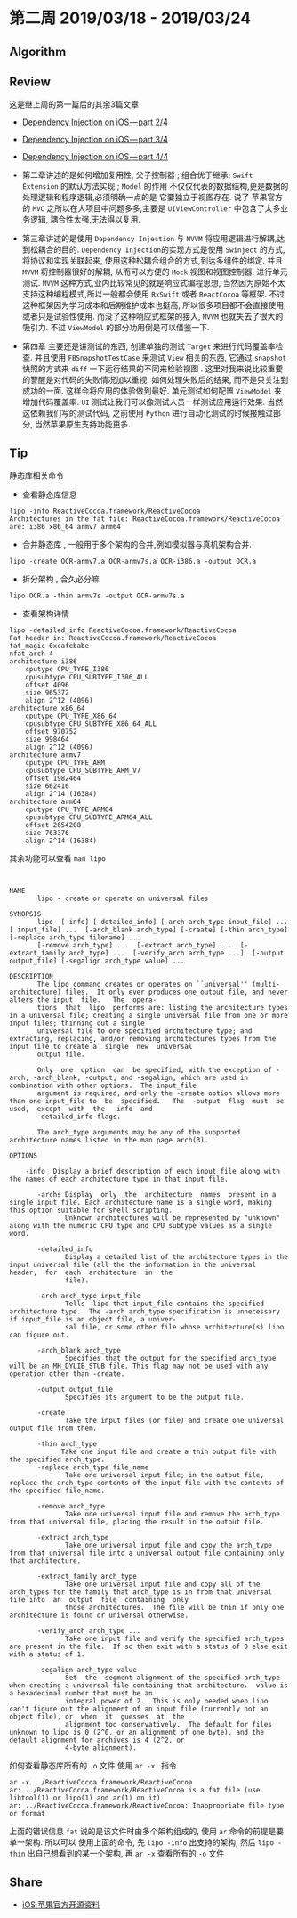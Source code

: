 # 第二周 2019/03/18 - 2019/03/24

## Algorithm

## Review

这是继上周的第一篇后的其余3篇文章

- [Dependency Injection on iOS — part 2/4](https://medium.com/@fernandodelrio/dependency-injection-on-ios-part-2-4-359fe6800e90)
- [Dependency Injection on iOS — part 3/4](https://medium.com/@fernandodelrio/dependency-injection-on-ios-part-3-4-e85fe7e20de6)
- [Dependency Injection on iOS — part 4/4](https://medium.com/@fernandodelrio/dependency-injection-on-ios-part-4-4-ce3723d819d)

- 第二章讲述的是如何增加复用性, 父子控制器 ; 组合优于继承; `Swift Extension` 的默认方法实现 ; `Model` 的作用 不仅仅代表的数据结构,更是数据的处理逻辑和程序逻辑,必须明确一点的是 它要独立于视图存在. 说了 苹果官方的 `MVC` 之所以在大项目中问题多多,主要是 `UIViewController` 中包含了太多业务逻辑, 耦合性太强,无法得以复用. 
- 第三章讲述的是使用 `Dependency Injection` 与 `MVVM` 将应用逻辑进行解耦,达到松耦合的目的. `Dependency Injection`的实现方式是使用 `Swinject` 的方式,将协议和实现关联起来, 使用这种松耦合组合的方式,到达多组件的绑定. 并且 `MVVM` 将控制器很好的解耦, 从而可以方便的 `Mock` 视图和视图控制器, 进行单元测试. `MVVM` 这种方式,业内比较常见的就是响应式编程思想, 当然因为原始不太支持这种编程模式,所以一般都会使用 `RxSwift` 或者 `ReactCocoa` 等框架. 不过这种框架因为学习成本和后期维护成本也挺高, 所以很多项目都不会直接使用, 或者只是试验性使用. 而没了这种响应式框架的接入, `MVVM` 也就失去了很大的吸引力. 不过 `ViewModel` 的部分功用倒是可以借鉴一下. 
- 第四章 主要还是讲测试的东西, 创建单独的测试 `Target` 来进行代码覆盖率检查. 并且使用 `FBSnapshotTestCase` 来测试 `View` 相关的东西, 它通过 `snapshot` 快照的方式来 `diff` 一下运行结果的不同来检验视图 . 这里对我来说比较重要的警醒是对代码的失败情况加以重视, 如何处理失败后的结果, 而不是只关注到成功的一面. 这样会将应用的体验做到最好. 单元测试如何配置 `ViewModel` 来增加代码覆盖率. `UI` 测试让我们可以像测试人员一样测试应用运行效果. 当然这依赖我们写的测试代码, 之前使用 `Python` 进行自动化测试的时候接触过部分, 当然苹果原生支持功能更多. 

## Tip

静态库相关命令

- 查看静态库信息

```
lipo -info ReactiveCocoa.framework/ReactiveCocoa
Architectures in the fat file: ReactiveCocoa.framework/ReactiveCocoa are: i386 x86_64 armv7 arm64
```

- 合并静态库 , 一般用于多个架构的合并,例如模拟器与真机架构合并. 

```
lipo -create OCR-armv7.a OCR-armv7s.a OCR-i386.a -output OCR.a
```

- 拆分架构 , 合久必分嘛

```
lipo OCR.a -thin armv7s -output OCR-armv7s.a
```

- 查看架构详情

```
lipo -detailed_info ReactiveCocoa.framework/ReactiveCocoa
Fat header in: ReactiveCocoa.framework/ReactiveCocoa
fat_magic 0xcafebabe
nfat_arch 4
architecture i386
    cputype CPU_TYPE_I386
    cpusubtype CPU_SUBTYPE_I386_ALL
    offset 4096
    size 965372
    align 2^12 (4096)
architecture x86_64
    cputype CPU_TYPE_X86_64
    cpusubtype CPU_SUBTYPE_X86_64_ALL
    offset 970752
    size 998464
    align 2^12 (4096)
architecture armv7
    cputype CPU_TYPE_ARM
    cpusubtype CPU_SUBTYPE_ARM_V7
    offset 1982464
    size 662416
    align 2^14 (16384)
architecture arm64
    cputype CPU_TYPE_ARM64
    cpusubtype CPU_SUBTYPE_ARM64_ALL
    offset 2654208
    size 763376
    align 2^14 (16384)
```


其余功能可以查看 `man lipo`

```


NAME
       lipo - create or operate on universal files

SYNOPSIS
       lipo  [-info] [-detailed_info] [-arch arch_type input_file] ...  [ input_file] ...  [-arch_blank arch_type] [-create] [-thin arch_type] [-replace arch_type filename] ...
       [-remove arch_type] ...  [-extract arch_type] ...  [-extract_family arch_type] ...  [-verify_arch arch_type ...]  [-output output_file] [-segalign arch_type value] ...

DESCRIPTION
       The lipo command creates or operates on ``universal'' (multi-architecture) files.  It only ever produces one output file, and never alters the input  file.   The  opera-
       tions  that  lipo  performs are: listing the architecture types in a universal file; creating a single universal file from one or more input files; thinning out a single
       universal file to one specified architecture type; and extracting, replacing, and/or removing architectures types from the input file to create a  single  new  universal
       output file.

       Only  one  option  can  be specified, with the exception of -arch, -arch_blank, -output, and -segalign, which are used in combination with other options.  The input_file
       argument is required, and only the -create option allows more than one input_file to  be  specified.   The  -output  flag  must  be  used,  except  with  the  -info  and
       -detailed_info flags.

       The arch_type arguments may be any of the supported architecture names listed in the man page arch(3).

OPTIONS

    -info  Display a brief description of each input file along with the names of each architecture type in that input file.

       -archs Display  only  the  architecture  names  present in a single input file. Each architecture name is a single word, making this option suitable for shell scripting.
              Unknown architectures will be represented by "unknown" along with the numeric CPU type and CPU subtype values as a single word.

       -detailed_info
              Display a detailed list of the architecture types in the input universal file (all the the information in the universal  header,  for  each  architecture  in  the
              file).

       -arch arch_type input_file
              Tells  lipo that input_file contains the specified architecture type.  The -arch arch_type specification is unnecessary if input_file is an object file, a univer-
              sal file, or some other file whose architecture(s) lipo can figure out.

       -arch_blank arch_type
              Specifies that the output for the specified arch_type will be an MH_DYLIB_STUB file. This flag may not be used with any operation other than -create.

       -output output_file
              Specifies its argument to be the output file.

       -create
              Take the input files (or file) and create one universal output file from them.

       -thin arch_type
             Take one input file and create a thin output file with the specified arch_type.
       -replace arch_type file_name
              Take one universal input file; in the output file, replace the arch_type contents of the input file with the contents of the specified file_name.

       -remove arch_type
              Take one universal input file and remove the arch_type from that universal file, placing the result in the output file.

       -extract arch_type
              Take one universal input file and copy the arch_type from that universal file into a universal output file containing only that architecture.

       -extract_family arch_type
              Take one universal input file and copy all of the arch_types for the family that arch_type is in from that universal file into  an  output  file  containing  only
              those architectures.  The file will be thin if only one architecture is found or universal otherwise.

       -verify_arch arch_type ...
              Take one input file and verify the specified arch_types are present in the file.  If so then exit with a status of 0 else exit with a status of 1.

       -segalign arch_type value
              Set  the  segment alignment of the specified arch_type when creating a universal file containing that architecture.  value is a hexadecimal number that must be an
              integral power of 2.  This is only needed when lipo can't figure out the alignment of an input file (currently not an object file), or  when  it  guesses  at  the
              alignment too conservatively.  The default for files unknown to lipo is 0 (2^0, or an alignment of one byte), and the default alignment for archives is 4 (2^2, or
              4-byte alignment).
```

如何查看静态库所有的 `.o` 文件 使用 `ar -x ` 指令

```
ar -x ../ReactiveCocoa.framework/ReactiveCocoa
ar: ../ReactiveCocoa.framework/ReactiveCocoa is a fat file (use libtool(1) or lipo(1) and ar(1) on it)
ar: ../ReactiveCocoa.framework/ReactiveCocoa: Inappropriate file type or format
```

上面的错误信息 `fat` 说的是该文件时由多个架构组成的, 使用 `ar` 命令的前提是要单一架构.  所以可以 使用上面的命令, 先 `lipo -info` 出支持的架构, 然后  `lipo -thin` 出自己想看到的某一个架构, 再 `ar -x` 查看所有的 `-o` 文件


## Share

- [iOS 苹果官方开源资料](https://todayios.com/ios-apple-open-source-guide/)